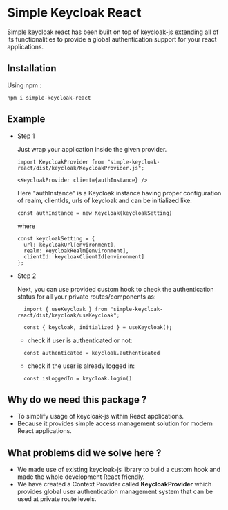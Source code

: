 # Simple Keycloak React

Simple keycloak react has been built on top of keycloak-js extending all of its functionalities to provide a global authentication support for your react applications.

## Installation

Using npm :

`npm i simple-keycloak-react`

## Example

- Step 1

  Just wrap your application inside the given provider.

  ```
  import KeycloakProvider from "simple-keycloak-react/dist/keycloak/KeycloakProvider.js";

  <KeycloakProvider client={authInstance} />
  ```

  Here "authInstance" is a Keycloak instance having proper configuration of realm, clientIds, urls of keycloak
  and can be initialized like:

  ```
  const authInstance = new Keycloak(keycloakSetting)
  ```

  where

  ```
  const keycloakSetting = {
    url: keycloakUrl[environment],
    realm: keycloakRealm[environment],
    clientId: keycloakClientId[environment]
  };
  ```

- Step 2

  Next, you can use provided custom hook to check the authentication status for all your private routes/components as:

  ```
    import { useKeycloak } from "simple-keycloak-react/dist/keycloak/useKeycloak";

    const { keycloak, initialized } = useKeycloak();
  ```

  - check if user is authenticated or not:

  ```
    const authenticated = keycloak.authenticated
  ```

  - check if the user is already logged in:

  ```
    const isLoggedIn = keycloak.login()
  ```

## Why do we need this package ?

- To simplify usage of keycloak-js within React applications.
- Because it provides simple access management solution for
  modern React applications.

## What problems did we solve here ?

- We made use of existing keycloak-js library to build a custom hook and made the whole development React friendly.
- We have created a Context Provider called <b>KeycloakProvider</b> which provides global user authentication management system that can be used at private route levels.
